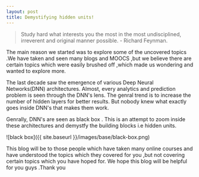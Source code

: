 ```yaml
---
layout: post
title: Demystifying hidden units!
---
```

> Study hard what interests you the most in the most undisciplined, irreverent and original manner possible.                    - Richard Feynman.


The main reason we started was to explore some of the uncovered topics .We have taken and seen many blogs and MOOCS ,but we believe there are certain topics which were easily brushed off ,which made us wondering and wanted to explore more. 

The last decade saw the emergence of various Deep Neural Networks(DNN) architectures. Almost, every analytics and prediction problem is seen through the DNN's lens. The genral trend is to increase the number of hidden layers for better results. But nobody knew what exactly goes inside DNN's that makes them work. 

Genrally, DNN's are seen as black box . This is an attempt to zoom inside these architectures and demystfy the building blocks i.e hidden units.  

![black box]({{ site.baseurl }}/images/base/black-box.png)


This blog will be to those people which have taken many online courses and have understood the topics which they covered for you ,but not covering certain topics which you have hoped for. We hope this blog will be helpful for you guys .Thank you

